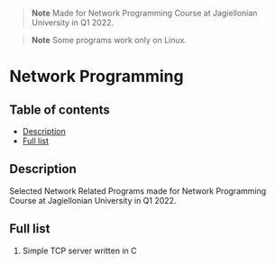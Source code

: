 > **Note**
> Made for Network Programming Course at Jagiellonian University in Q1 2022.

> **Note**
> Some programs work only on Linux.

# Network Programming <!-- omit in toc -->

## Table of contents <!-- omit in toc -->

- [Description](#description)
- [Full list](#full-list)

## Description 

Selected Network Related Programs made for Network Programming Course at Jagiellonian University in Q1 2022.

## Full list

1. Simple TCP server written in C